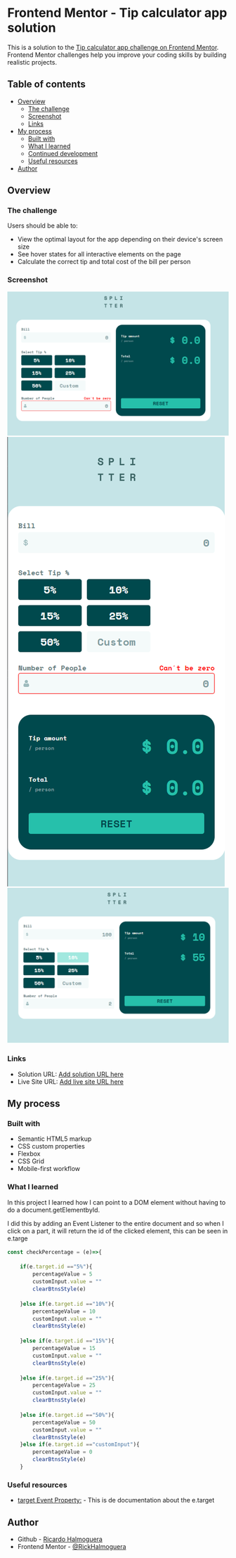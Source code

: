 # Frontend Mentor - Tip calculator app solution

This is a solution to the [Tip calculator app challenge on Frontend Mentor](https://www.frontendmentor.io/challenges/tip-calculator-app-ugJNGbJUX). Frontend Mentor challenges help you improve your coding skills by building realistic projects.

## Table of contents

- [Overview](#overview)
  - [The challenge](#the-challenge)
  - [Screenshot](#screenshot)
  - [Links](#links)
- [My process](#my-process)
  - [Built with](#built-with)
  - [What I learned](#what-i-learned)
  - [Continued development](#continued-development)
  - [Useful resources](#useful-resources)
- [Author](#author)

## Overview

### The challenge

Users should be able to:

- View the optimal layout for the app depending on their device's screen size
- See hover states for all interactive elements on the page
- Calculate the correct tip and total cost of the bill per person

### Screenshot

![](./images/screenshot.png)
![](./images/screenshot2.png)
![](./images/screenshot3.png)

### Links

- Solution URL: [Add solution URL here](https://your-solution-url.com)
- Live Site URL: [Add live site URL here](https://your-live-site-url.com)

## My process

### Built with

- Semantic HTML5 markup
- CSS custom properties
- Flexbox
- CSS Grid
- Mobile-first workflow


### What I learned

In this project I learned how I can point to a DOM element without having to do a document.getElementbyId.

I did this by adding an Event Listener to the entire document and so when I click on a part, it will return the id of the clicked element, this can be seen in e.targe

```js
const checkPercentage = (e)=>{
    
    if(e.target.id =="5%"){
        percentageValue = 5
        customInput.value = ""
        clearBtnsStyle(e)
        
    }else if(e.target.id =="10%"){
        percentageValue = 10
        customInput.value = ""
        clearBtnsStyle(e)
        
    }else if(e.target.id =="15%"){
        percentageValue = 15
        customInput.value = ""
        clearBtnsStyle(e)
        
    }else if(e.target.id =="25%"){
        percentageValue = 25
        customInput.value = ""
        clearBtnsStyle(e)
        
    }else if(e.target.id =="50%"){
        percentageValue = 50
        customInput.value = ""
        clearBtnsStyle(e)
    }else if(e.target.id =="customInput"){
        percentageValue = 0
        clearBtnsStyle(e)
    }
```


### Useful resources

- [target Event Property:](https://www.w3schools.com/jsref/event_target.asp) - This is de documentation about the e.target

## Author

- Github - [Ricardo Halmoguera](https://github.com/RickHalmoguera)
- Frontend Mentor - [@RickHalmoguera](https://www.frontendmentor.io/profile/RickHalmoguera)


